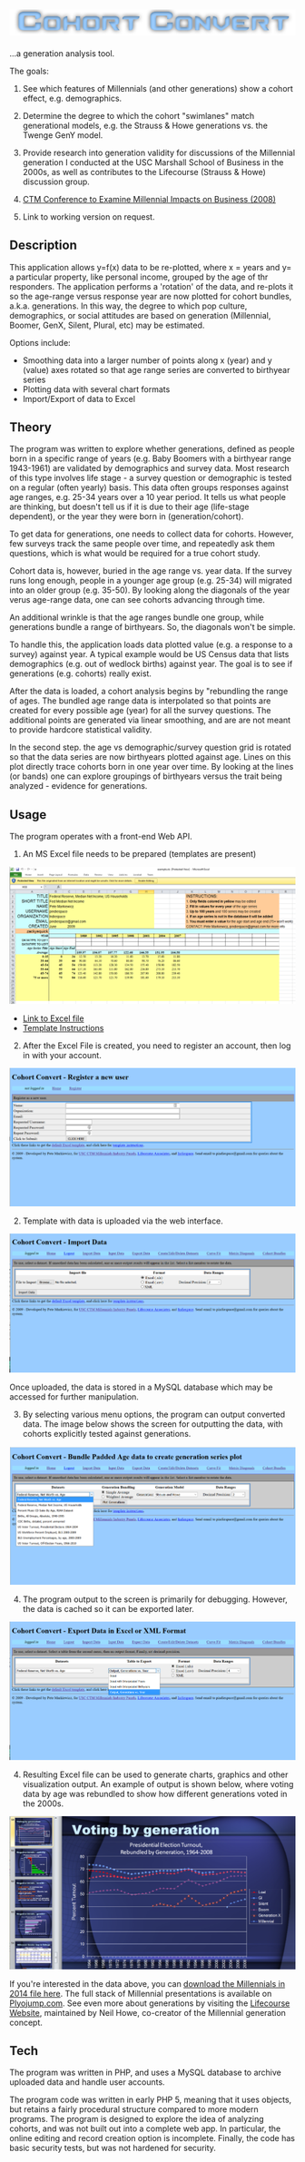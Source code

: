 ## ![Cohort Convert](assets/logo.png)

...a generation analysis tool.

The goals:

1. See which features of Millennials (and other generations) show a cohort effect, e.g. demographics.

2. Determine the degree to which the cohort "swimlanes" match generational models, e.g. the Strauss & Howe generations vs. the Twenge GenY model.

3. Provide research into generation validity for discussions of the Millennial generation I conducted at the USC Marshall School of Business in the 2000s, as well as contributes to the Lifecourse (Strauss & Howe) discussion group. 

4. [CTM Conference to Examine Millennial Impacts on Business (2008)](https://www.marshall.usc.edu/news/releases/2008/ctm-conference-examine-millennial-impacts-business)

5. Link to working version on request.

## Description

This application allows y=f(x) data to be re-plotted, where x = years and y= a particular property, like personal income, grouped by the age of thr responders. The application performs a 'rotation' of the data, and re-plots it so the age-range versus response year are now plotted for cohort bundles, a.k.a. generations. In this way, the degree to which pop culture, demographics, or social attitudes are based on generation (Millennial, Boomer, GenX, Silent, Plural, etc) may be estimated. 

Options include:

 * Smoothing data into a larger number of points along x (year) and y (value) axes rotated so that age range series are converted to birthyear series
 * Plotting data with several chart formats
 * Import/Export of data to Excel

## Theory

The program was written to explore whether generations, defined as people born in a specific range of years (e.g. Baby Boomers with a birthyear range 1943-1961) are validated by demographics and survey data. Most research of this type involves life stage - a survey question or demographic is tested on a regular (often yearly) basis. This data often groups responses against age ranges, e.g. 25-34 years over a 10 year period. It tells us what people are thinking, but doesn't tell us if it is due to their age (life-stage dependent), or the year they were born in (generation/cohort).

To get data for generations, one needs to collect data for cohorts. However, few surveys track the same people over time, and repeatedly ask them questions, which is what would be required for a true cohort study. 

Cohort data is, however, buried in the age range vs. year data. If the survey runs long enough, people in a younger age group (e.g. 25-34) will migrated into an older group (e.g. 35-50). By looking along the diagonals of the year verus age-range data, one can see cohorts advancing through time.

An additional wrinkle is that the age ranges bundle one group, while generations bundle a range of birthyears. So, the diagonals won't be simple.

To handle this, the application loads data plotted value (e.g. a response to a survey) against year. A typical example would be US Census data that lists demographics (e.g. out of wedlock births) against year. The goal is to see if generations (e.g. cohorts) really exist. 

 After the data is loaded, a cohort analysis begins by "rebundling the range of ages. The bundled age range data is interpolated so that points are created for every possible age (year) for all the survey questions. The additional points are generated via linear smoothing, and are are not meant to provide hardcore statistical validity.

 In the second step. the age vs demographic/survey question grid is rotated so that the data series are now birthyears plotted against age. Lines on this plot directly trace cohorts born in one year over time. By looking at the lines (or bands) one can explore groupings of birthyears versus the trait being analyzed - evidence for generations. 

## Usage

The program operates with a front-end Web API.

1. An MS Excel file needs to be prepared (templates are present)

![Cohort Convert Excel File](assets/cohort_convert_excel.png)

- [Link to Excel file](http://plyojump.com/cohort_convert/templates/example.xls)
- [Template Instructions](http://plyojump.com/cohort_convert/instructions.php)

2. After the Excel File is created, you need to register an account, then log in with your account.

![Cohort Convert Registration Screen](assets/cohort_convert_03.png)

2. Template with data is uploaded via the web interface. 

![Cohort Convert Upload Screen](assets/cohort_convert_02.png)

Once uploaded, the data is stored in a MySQL database which may be accessed for further manipulation.

3. By selecting various menu options, the program can output converted data. The image below shows the screen for outputting the data, with cohorts explicitly tested against generations.

![Cohort Convert Generation Output Screen](assets/cohort_convert_01.png)

4. The program output to the screen is primarily for debugging. However, the data is cached so it can be exported later.

![Cohort Converte Export Screen](assets/cohort_convert_05.png)

4. Resulting Excel file can be used to generate charts, graphics and other visualization output. An example of output is shown below, where voting data by age was rebundled to show how different generations voted in the 2000s.

![Cohort Convert Chart of Voting vs Generation](assets/cohort_convert_generation_output.png)

If you're interested in the data above, you can [download the Millennials in 2014 file here](http://plyojump.com/archives/seminars/millennials_12-2014_overview.ppt). The full stack of Millennial presentations is available on [Plyojump.com](http://plyojump.com). See even more about generations by visiting the [Lifecourse Website](http://lifecourse.com), maintained by Neil Howe, co-creator of the Millennial generation concept.

## Tech

The program was written in PHP, and uses a MySQL database to archive uploaded data and handle user accounts.

The program code was written in early PHP 5, meaning that it uses objects, but retains a fairly procedural structure compared to more modern programs. The program is designed to explore the idea of analyzing cohorts, and was not built out into a complete web app. In particular, the online editing and record creation option is incomplete. Finally, the code has basic security tests, but was not hardened for security. 

